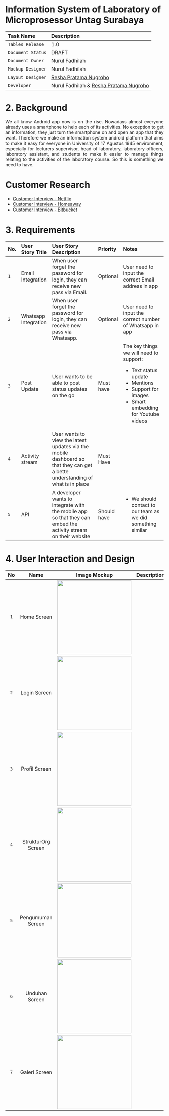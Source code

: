# Information System of Laboratory of Microprosessor Untag Surabaya

|Task Name|Description|
|:---|:---|
|`Tables Release`|1.0 |
|`Document Status`|DRAFT |
|`Document Owner`|Nurul Fadhilah|
|`Mockup Designer`|Nurul Fadhilah|
|`Layout Designer`|[Resha Pratama Nugroho](https://web.facebook.com/reshapratama.nugroho)|
|`Developer`|Nurul Fadhilah & [Resha Pratama Nugroho](https://web.facebook.com/reshapratama.nugroho)|

# 2. Background
<p align="justify">
We all know Android app now is on the rise. Nowadays almost everyone already uses a smartphone to help each of its activities. 
No exception to get an information, they just turn the smartphone on and open an app that they want. Therefore we make an information system android platform that aims to make it easy for everyone in University of 17 Agustus 1945 environment, especially for lecturers supervisor, head of laboratory, laboratory officers, laboratory assistant, and students to make it easier to manage things relating to the activities of the laboratory course. So this is something we need to have.
</p>

# Customer Research
* [Customer Interview - Netflix](http://google.com)
* [Customer Interview - Homeaway](http://google.com)
* [Customer Interview - Bitbucket](http://google.com)

# 3. Requirements
|No.|User Story Title|User Story Description|Priority|Notes|
|:---|:---|:---|:---|:---|
|`1`|Email Integration|When user forget the password for login, they can receive new pass via Email.|Optional|User need to input the correct Email address in app|
|`2`|Whatsapp Integration|When user forget the password for login, they can receive new pass via Whatsapp.|Optional|User need to input the correct number of Whatsapp in app|
|`3`|Post Update|User wants to be able to post status updates on the go|Must have| The key things we will need to support: <ul><li>Text status update</li><li>Mentions</li><li>Support for images</li><li>Smart embedding for Youtube videos</li></ul>|
|`4`|Activity stream|User wants to view the latest updates via the mobile dashboard so that they can get a bette understanding of what is in place| Must Have| |
|`5`|API|A developer wants to integrate with the mobile app so that they can embed the activity stream on their website|Should have|<ul><li>We should contact to our team as we did something similar</li></ul>

# 4. User Interaction and Design
|No|Name|Image Mockup|Description|
|:---:|:---:|:---:|:---:|
|`1`|Home Screen|<img src="images/homescreen.jpeg" width=235>||
|`2`|Login Screen|<img src="images/login.jpeg" width=235>||
|`3`|Profil Screen|<img src="images/profil.jpeg" width=235>||
|`4`|StrukturOrg Screen|<img src="images/strukturorg.jpeg" width=235>||
|`5`|Pengumuman Screen|<img src="images/pengumuman.jpg" width=235>||
|`6`|Unduhan Screen|<img src="images/unduhan.jpg" width=235>||
|`7`|Galeri Screen|<img src="images/galeri.jpg" width=235>||
